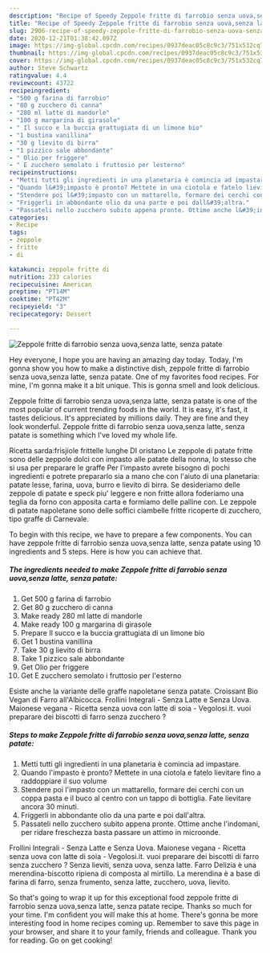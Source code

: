 ```yaml
---
description: "Recipe of Speedy Zeppole fritte di farrobio senza uova,senza latte, senza patate"
title: "Recipe of Speedy Zeppole fritte di farrobio senza uova,senza latte, senza patate"
slug: 2906-recipe-of-speedy-zeppole-fritte-di-farrobio-senza-uova-senza-latte-senza-patate
date: 2020-12-21T01:38:42.097Z
image: https://img-global.cpcdn.com/recipes/0937deac05c8c9c3/751x532cq70/zeppole-fritte-di-farrobio-senza-uovasenza-latte-senza-patate-recipe-main-photo.jpg
thumbnail: https://img-global.cpcdn.com/recipes/0937deac05c8c9c3/751x532cq70/zeppole-fritte-di-farrobio-senza-uovasenza-latte-senza-patate-recipe-main-photo.jpg
cover: https://img-global.cpcdn.com/recipes/0937deac05c8c9c3/751x532cq70/zeppole-fritte-di-farrobio-senza-uovasenza-latte-senza-patate-recipe-main-photo.jpg
author: Steve Schwartz
ratingvalue: 4.4
reviewcount: 43722
recipeingredient:
- "500 g farina di farrobio"
- "80 g zucchero di canna"
- "280 ml latte di mandorle"
- "100 g margarina di girasole"
- " Il succo e la buccia grattugiata di un limone bio"
- "1 bustina vanillina"
- "30 g lievito di birra"
- "1 pizzico sale abbondante"
- " Olio per friggere"
- " E zucchero semolato i fruttosio per lesterno"
recipeinstructions:
- "Metti tutti gli ingredienti in una planetaria è comincia ad impastare."
- "Quando l&#39;impasto è pronto? Mettete in una ciotola e fatelo lievitare fino a raddoppiare il suo volume"
- "Stendere poi l&#39;impasto con un mattarello, formare dei cerchi con un coppa pasta e il buco al centro con un tappo di bottiglia. Fate lievitare ancora 30 minuti."
- "Friggerli in abbondante olio da una parte e poi dall&#39;altra."
- "Passateli nello zucchero subito appena pronte. Ottime anche l&#39;indomani, per ridare freschezza basta passare un attimo in microonde."
categories:
- Recipe
tags:
- zeppole
- fritte
- di

katakunci: zeppole fritte di 
nutrition: 233 calories
recipecuisine: American
preptime: "PT14M"
cooktime: "PT42M"
recipeyield: "3"
recipecategory: Dessert

---
```



![Zeppole fritte di farrobio senza uova,senza latte, senza patate](https://img-global.cpcdn.com/recipes/0937deac05c8c9c3/751x532cq70/zeppole-fritte-di-farrobio-senza-uovasenza-latte-senza-patate-recipe-main-photo.jpg)

Hey everyone, I hope you are having an amazing day today. Today, I'm gonna show you how to make a distinctive dish, zeppole fritte di farrobio senza uova,senza latte, senza patate. One of my favorites food recipes. For mine, I'm gonna make it a bit unique. This is gonna smell and look delicious.

Zeppole fritte di farrobio senza uova,senza latte, senza patate is one of the most popular of current trending foods in the world. It is easy, it's fast, it tastes delicious. It's appreciated by millions daily. They are fine and they look wonderful. Zeppole fritte di farrobio senza uova,senza latte, senza patate is something which I've loved my whole life.

Ricetta sarda:frisjiole frittelle lunghe DI oristano Le zeppole di patate fritte sono delle zeppole dolci con impasto alle patate della nonna, lo stesso che si usa per preparare le graffe Per l&#39;impasto avrete bisogno di pochi ingredienti e potrete prepararlo sia a mano che con l&#39;aiuto di una planetaria: patate lesse, farina, uova, burro e lievito di birra. Se desideriamo delle zeppole di patate e speck piu&#39; leggere e non fritte allora foderiamo una teglia da forno con apposita carta e formiamo delle palline con. Le zeppole di patate napoletane sono delle soffici ciambelle fritte ricoperte di zucchero, tipo graffe di Carnevale.


To begin with this recipe, we have to prepare a few components. You can have zeppole fritte di farrobio senza uova,senza latte, senza patate using 10 ingredients and 5 steps. Here is how you can achieve that.

<!--inarticleads1-->

##### The ingredients needed to make Zeppole fritte di farrobio senza uova,senza latte, senza patate:

1. Get 500 g farina di farrobio
1. Get 80 g zucchero di canna
1. Make ready 280 ml latte di mandorle
1. Make ready 100 g margarina di girasole
1. Prepare  Il succo e la buccia grattugiata di un limone bio
1. Get 1 bustina vanillina
1. Take 30 g lievito di birra
1. Take 1 pizzico sale abbondante
1. Get  Olio per friggere
1. Get  E zucchero semolato i fruttosio per l&#39;esterno


Esiste anche la variante delle graffe napoletane senza patate. Croissant Bio Vegan di Farro all&#39;Albicocca. Frollini Integrali - Senza Latte e Senza Uova. Maionese vegana - Ricetta senza uova con latte di soia - Vegolosi.it. vuoi preparare dei biscotti di farro senza zucchero ? 

<!--inarticleads2-->

##### Steps to make Zeppole fritte di farrobio senza uova,senza latte, senza patate:

1. Metti tutti gli ingredienti in una planetaria è comincia ad impastare.
1. Quando l&#39;impasto è pronto? Mettete in una ciotola e fatelo lievitare fino a raddoppiare il suo volume
1. Stendere poi l&#39;impasto con un mattarello, formare dei cerchi con un coppa pasta e il buco al centro con un tappo di bottiglia. Fate lievitare ancora 30 minuti.
1. Friggerli in abbondante olio da una parte e poi dall&#39;altra.
1. Passateli nello zucchero subito appena pronte. Ottime anche l&#39;indomani, per ridare freschezza basta passare un attimo in microonde.


Frollini Integrali - Senza Latte e Senza Uova. Maionese vegana - Ricetta senza uova con latte di soia - Vegolosi.it. vuoi preparare dei biscotti di farro senza zucchero ? Senza lieviti, senza uova, senza latte. Farro Delizia è una merendina-biscotto ripiena di composta al mirtillo. La merendina è a base di farina di farro, senza frumento, senza latte, zucchero, uova, lievito. 

So that's going to wrap it up for this exceptional food zeppole fritte di farrobio senza uova,senza latte, senza patate recipe. Thanks so much for your time. I'm confident you will make this at home. There's gonna be more interesting food in home recipes coming up. Remember to save this page in your browser, and share it to your family, friends and colleague. Thank you for reading. Go on get cooking!

